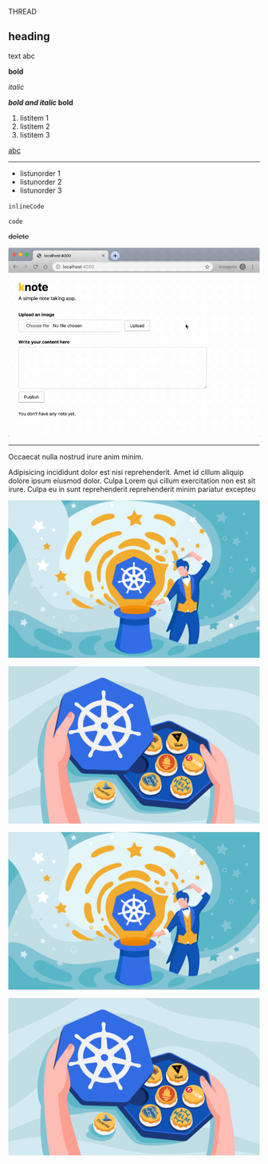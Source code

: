 THREAD

## heading

text abc

__bold__

*italic*

__*bold and italic* bold__

1. listitem 1
1. listitem 2
1. listitem 3

[abc](http://abc.com)

---

* listunorder 1
* listunorder 2
* listunorder 3

`inlineCode`

```
code
```

~~delete~~

![knote-add-image.gif](./assets/knote-add-image.gif)

---

Occaecat nulla nostrud irure anim minim.

Adipisicing incididunt dolor est nisi reprehenderit. Amet id cillum aliquip dolore ipsum eiusmod dolor. Culpa Lorem qui cillum exercitation non est sit irure. Culpa eu in sunt reprehenderit reprehenderit minim pariatur excepteu

![magic](./assets/magic.png)

![chokolates](./assets/chokolates.png)

![magic](./assets/magic.png)

![chokolates](./assets/chokolates.png)
